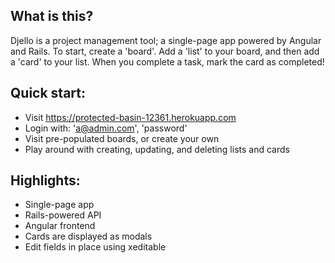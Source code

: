 ## What is this?

Djello is a project management tool; a single-page app powered by Angular and Rails. To start, create a 'board'. Add a 'list' to your board, and then add a 'card' to your list. When you complete a task, mark the card as completed!

## Quick start:

* Visit https://protected-basin-12361.herokuapp.com
* Login with: 'a@admin.com', 'password'
* Visit pre-populated boards, or create your own
* Play around with creating, updating, and deleting lists and cards

## Highlights:

* Single-page app
* Rails-powered API
* Angular frontend
* Cards are displayed as modals
* Edit fields in place using xeditable
